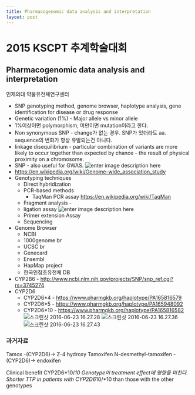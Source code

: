 ```yaml
---
title: Pharmacogenomic data analysis and interpretation
layout: post
---
```


# 2015 KSCPT 추계학술대회
## Pharmacogenomic data analysis and interpretation
인제의대 약물유전체연구센터

* SNP genotyping method, genome browser, haplotype analysis, gene identification for disease or drug response
* Genetic variation (1%) - Major allele vs minor allele
* 1%이상이면 polymorphism, 미만이면 mutation이라고 한다.
* Non synonymous SNP - change가 없는 경우. SNP가 있더라도 aa. sequence의 변화가 항상 유발되는건 아니다.
* linkage disequilibrium - particular combination of variants are more likely to occur together than expected by chance - the result of physical proximity on a chromosome.
* SNP - also useful for GWAS.
![enter image description here](http://homes.cs.washington.edu/~suinlee/figures/gwas.gif)
* https://en.wikipedia.org/wiki/Genome-wide_association_study
* Genotyping techniques
  * Direct hybridization
  * PCR-based methods
    * TaqMan PCR assay https://en.wikipedia.org/wiki/TaqMan
  * Fragment analysis -
  * ligation assay ![enter image description here](http://image.slidesharecdn.com/snpgenotypingtechnologies-130626115726-phpapp01/95/snp-genotyping-technologies-16-638.jpg?cb=1372248070)
  * Primer extension Assay
  * Sequencing
* Genome Browser
  * NCBI
  * 1000genome br
  * UCSC br
  * Genecard
  * Ensembl
  * HapMap project
  * 한국인참조유전체 DB
* CYP2B6 -  http://www.ncbi.nlm.nih.gov/projects/SNP/snp_ref.cgi?rs=3745274
* CYP2D6
  * CYP2D6\*4 - https://www.pharmgkb.org/haplotype/PA165816579
  * CYP2D6\*5 - https://www.pharmgkb.org/haplotype/PA165948092
  * CYP2D6\*10 - https://www.pharmgkb.org/haplotype/PA165816582
![스크린샷 2016-06-23 16.27.28](http://i.imgur.com/B46Rufv.png)
![스크린샷 2016-06-23 16.27.36](http://i.imgur.com/Mxmzcgp.png)
![스크린샷 2016-06-23 16.27.43](http://i.imgur.com/nBLuN47.png)

### 과거자료
Tamox -(CYP2D6)-> Z-4 hydroxy Tamoxifen
N-desmethyl-tamoxifen -(CYP2D6)-> endoxifen

Clinical benefit
CYP2D6*10/*10
Genotype이 treatment effect에 영향을 미친다.
Shorter TTP in patients with CYP2D6*10/*10 than those with the other genotypes
